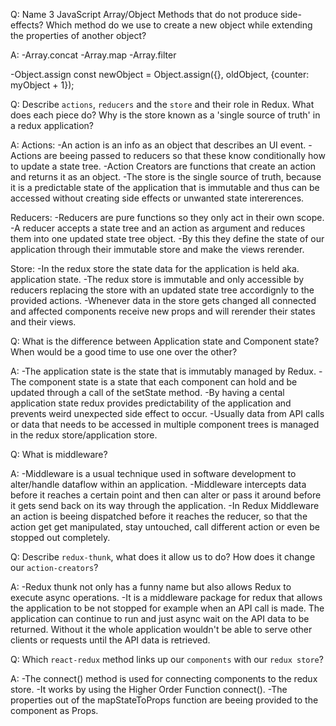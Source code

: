 Q:
Name 3 JavaScript Array/Object Methods that do not produce side-effects? Which method do we use to create a new object while extending the properties of another object?

A:
-Array.concat
-Array.map
-Array.filter

-Object.assign
const newObject = Object.assign({}, oldObject, {counter: myObject + 1});


Q:
Describe `actions`, `reducers` and the `store` and their role in Redux. What does each piece do? Why is the store known as a 'single source of truth' in a redux application?

A:
Actions:
-An action is an info as an object that describes an UI event.
-Actions are beeing passed to reducers so that these know 
conditionally how to update a state tree.
-Action Creators are functions that create an action and returns it as 
an object.
-The store is the single source of truth, because it is a predictable 
state of the application that is immutable and thus can be accessed without
creating side effects or unwanted state intererences.

Reducers:
-Reducers are pure functions so they only act in their own scope.
-A reducer accepts a state tree and an action as argument and reduces them
into one updated state tree object.
-By this they define the state of our application through their immutable store
and make the views rerender.

Store:
-In the redux store the state data for the application is held aka. application state. 
-The redux store is immutable and only accessible by reducers replacing the store
with an updated state tree accordignly to the provided actions.
-Whenever data in the store gets changed all connected and affected components
receive new props and will rerender their states and their views.


Q:
What is the difference between Application state and Component state? When would be a good time to use one over the other?

A:
-The application state is the state that is immutably managed by Redux.
-The component state is a state that each component can hold and be updated through
a call of the setState method.
-By having a cental application state redux provides predictability of the application
and prevents weird unexpected side effect to occur. 
-Usually data from API calls or data that needs to be accessed in multiple component
trees is managed in the redux store/application store.


Q:
What is middleware?

A:
-Middleware is a usual technique used in software development to alter/handle
dataflow within an application.
-Middleware intercepts data before it reaches a certain point and then can 
alter or pass it around before it gets send back on its way through the application.
-In Redux Middleware an action is beeing dispatched before it reaches the reducer, so 
that the action get get manipulated, stay untouched, call different action or even be 
stopped out completely.


Q:
Describe `redux-thunk`, what does it allow us to do? How does it change our `action-creators`?

A:
-Redux thunk not only has a funny name but also allows Redux to execute async 
operations.
-It is a middleware package for redux that allows the application to be not stopped
for example when an API call is made. The application can continue to run and just
async wait on the API data to be returned. Without it the whole application wouldn't be
able to serve other clients or requests until the API data is retrieved.


Q:
Which `react-redux` method links up our `components` with our `redux store`?

A:
-The connect() method is used for connecting components to the redux store.
-It works by using the Higher Order Function connect().
-The properties out of the mapStateToProps function are beeing provided to the 
component as Props.